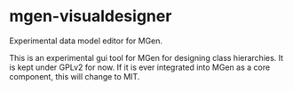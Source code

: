 mgen-visualdesigner
===================

Experimental data model editor for MGen.

This is an experimental gui tool for MGen for designing class hierarchies.
It is kept under GPLv2 for now. If it is ever integrated into MGen as a core component, this will change to MIT.


